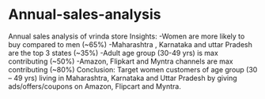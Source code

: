 # Annual-sales-analysis
Annual sales analysis of vrinda store
Insights:
-Women are more likely to buy compared to men (~65%)
-Maharashtra , Karnataka and uttar Pradesh are the top 3 states (~35%)
-Adult age group (30-49 yrs) is max contributing (~50%)
-Amazon, Flipkart and Myntra channels are max contributing (~80%)
Conclusion:
Target women customers of age group (30 – 49 yrs) living in Maharashtra, Karnataka and Uttar Pradesh by giving ads/offers/coupons on Amazon, Flipcart and Myntra.

